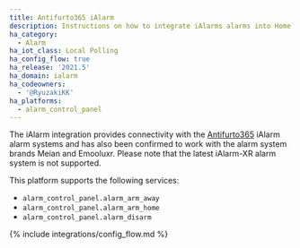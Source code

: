 ```yaml
---
title: Antifurto365 iAlarm
description: Instructions on how to integrate iAlarms alarms into Home Assistant.
ha_category:
  - Alarm
ha_iot_class: Local Polling
ha_config_flow: true
ha_release: '2021.5'
ha_domain: ialarm
ha_codeowners:
  - '@RyuzakiKK'
ha_platforms:
  - alarm_control_panel
---
```


The iAlarm integration provides connectivity with the [Antifurto365](https://www.antifurtocasa365.it/) iAlarm alarm systems and has also been confirmed to work with the alarm system brands Meian and Emooluxr.
Please note that the latest iAlarm-XR alarm system is not supported.

This platform supports the following services:

- `alarm_control_panel.alarm_arm_away`
- `alarm_control_panel.alarm_arm_home`
- `alarm_control_panel.alarm_disarm`

{% include integrations/config_flow.md %}
